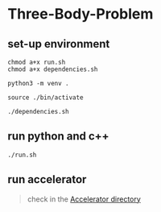 # Three-Body-Problem

## set-up environment

```
chmod a+x run.sh
chmod a+x dependencies.sh
```

```
python3 -m venv .
```

```
source ./bin/activate
```

```
./dependencies.sh
```

## run python and c++

```
./run.sh
```

## run accelerator

> check in the [Accelerator directory](./Accelerator/)